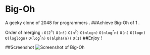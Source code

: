 Big-Oh
======
A geeky clone of 2048 for programmers .
##Achieve Big-Oh of 1 .

Order of merging :
`O(2`<sup>`n`</sup>`)`
`O(n!)`
`O(n`<sup>`2`</sup>`)`
`O(nlogn)`
`O(nlog`<sup>`*`</sup>`n)`
`O(n)`
`O(logn)`
`O(loglogn)`
`O(log`<sup>`*`</sup>`n)`
`O(alpha(n))`
`O(1)`
##Enjoy !

##Screenshot
![Screenshot of Big-Oh](http://i.imgur.com/sO7SeNr.png "Screenshot")
